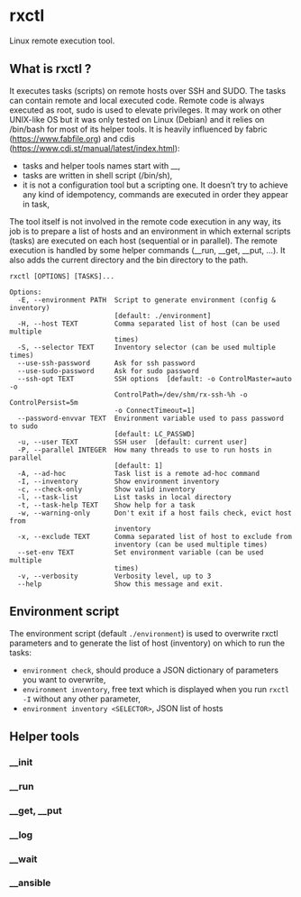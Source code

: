 # rxctl
Linux remote execution tool.

## What is rxctl ?
It executes tasks (scripts) on remote hosts over SSH and SUDO. The tasks can contain remote and local executed code. Remote code is always executed as root, sudo is used to elevate privileges. It may work on other UNIX-like OS but it was only tested on Linux (Debian) and it relies on /bin/bash for most of its helper tools. It is heavily influenced by fabric (https://www.fabfile.org) and cdis (https://www.cdi.st/manual/latest/index.html):
- tasks and helper tools names start with __,
- tasks are written in shell script (/bin/sh),
- it is not a configuration tool but a scripting one. It doesn’t try to achieve any kind of idempotency, commands are executed in order they appear in task,  

The tool itself is not involved in the remote code execution in any way, its job is to prepare a list of hosts and an environment in which external scripts (tasks) are executed on each host (sequential or in parallel). The remote execution is handled by some helper commands (__run, __get, __put, …). It also adds the current directory and the bin directory to the path. 

```
rxctl [OPTIONS] [TASKS]...

Options:
  -E, --environment PATH  Script to generate environment (config & inventory)
                          [default: ./environment]
  -H, --host TEXT         Comma separated list of host (can be used multiple
                          times)
  -S, --selector TEXT     Inventory selector (can be used multiple times)
  --use-ssh-password      Ask for ssh password
  --use-sudo-password     Ask for sudo password
  --ssh-opt TEXT          SSH options  [default: -o ControlMaster=auto -o
                          ControlPath=/dev/shm/rx-ssh-%h -o ControlPersist=5m
                          -o ConnectTimeout=1]
  --password-envvar TEXT  Environment variable used to pass password to sudo
                          [default: LC_PASSWD]
  -u, --user TEXT         SSH user  [default: current user]
  -P, --parallel INTEGER  How many threads to use to run hosts in parallel
                          [default: 1]
  -A, --ad-hoc            Task list is a remote ad-hoc command
  -I, --inventory         Show environment inventory
  -c, --check-only        Show valid inventory
  -l, --task-list         List tasks in local directory
  -t, --task-help TEXT    Show help for a task
  -w, --warning-only      Don't exit if a host fails check, evict host from
                          inventory
  -x, --exclude TEXT      Comma separated list of host to exclude from
                          inventory (can be used multiple times)
  --set-env TEXT          Set environment variable (can be used multiple
                          times)
  -v, --verbosity         Verbosity level, up to 3
  --help                  Show this message and exit.
```

## Environment script
The environment script (default ```./environment```) is used to overwrite rxctl parameters and to generate the list of host (inventory) on which to run the tasks:
- ```environment check```, should produce a JSON dictionary of parameters you want to overwrite,
- ```environment inventory```, free text which is displayed when you run ```rxctl -I``` without any other parameter,
- ```environment inventory <SELECTOR>```, JSON list of hosts

## Helper tools
### __init
### __run
### __get, __put
### __log
### __wait
### __ansible
